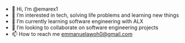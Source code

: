 - 👋 Hi, I’m @emarex1
- 👀 I’m interested in tech, solving life problems and learning new things
- 🌱 I’m currently learning software engineering with ALX
- 💞️ I’m looking to collaborate on software engineering projects
- 📫 How to reach me emmanuelawoh0@gmail.com

<!---
emarex1/emarex1 is a ✨ special ✨ repository because its `README.md` (this file) appears on your GitHub profile.
You can click the Preview link to take a look at your changes.
--->
